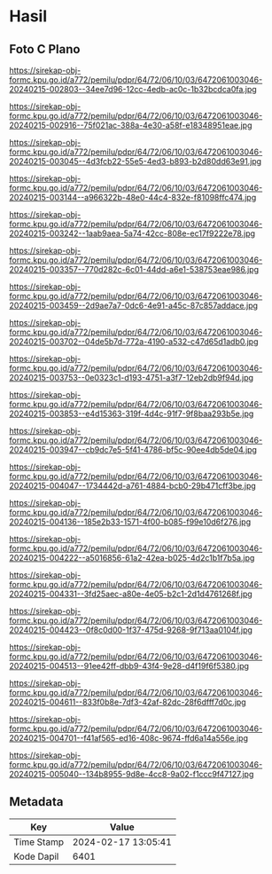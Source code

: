 # Hasil

## Foto C Plano

https://sirekap-obj-formc.kpu.go.id/a772/pemilu/pdpr/64/72/06/10/03/6472061003046-20240215-002803--34ee7d96-12cc-4edb-ac0c-1b32bcdca0fa.jpg

https://sirekap-obj-formc.kpu.go.id/a772/pemilu/pdpr/64/72/06/10/03/6472061003046-20240215-002916--75f021ac-388a-4e30-a58f-e18348951eae.jpg

https://sirekap-obj-formc.kpu.go.id/a772/pemilu/pdpr/64/72/06/10/03/6472061003046-20240215-003045--4d3fcb22-55e5-4ed3-b893-b2d80dd63e91.jpg

https://sirekap-obj-formc.kpu.go.id/a772/pemilu/pdpr/64/72/06/10/03/6472061003046-20240215-003144--a966322b-48e0-44c4-832e-f81098ffc474.jpg

https://sirekap-obj-formc.kpu.go.id/a772/pemilu/pdpr/64/72/06/10/03/6472061003046-20240215-003242--1aab9aea-5a74-42cc-808e-ec17f9222e78.jpg

https://sirekap-obj-formc.kpu.go.id/a772/pemilu/pdpr/64/72/06/10/03/6472061003046-20240215-003357--770d282c-6c01-44dd-a6e1-538753eae986.jpg

https://sirekap-obj-formc.kpu.go.id/a772/pemilu/pdpr/64/72/06/10/03/6472061003046-20240215-003459--2d9ae7a7-0dc6-4e91-a45c-87c857addace.jpg

https://sirekap-obj-formc.kpu.go.id/a772/pemilu/pdpr/64/72/06/10/03/6472061003046-20240215-003702--04de5b7d-772a-4190-a532-c47d65d1adb0.jpg

https://sirekap-obj-formc.kpu.go.id/a772/pemilu/pdpr/64/72/06/10/03/6472061003046-20240215-003753--0e0323c1-d193-4751-a3f7-12eb2db9f94d.jpg

https://sirekap-obj-formc.kpu.go.id/a772/pemilu/pdpr/64/72/06/10/03/6472061003046-20240215-003853--e4d15363-319f-4d4c-91f7-9f8baa293b5e.jpg

https://sirekap-obj-formc.kpu.go.id/a772/pemilu/pdpr/64/72/06/10/03/6472061003046-20240215-003947--cb9dc7e5-5f41-4786-bf5c-90ee4db5de04.jpg

https://sirekap-obj-formc.kpu.go.id/a772/pemilu/pdpr/64/72/06/10/03/6472061003046-20240215-004047--1734442d-a761-4884-bcb0-29b471cff3be.jpg

https://sirekap-obj-formc.kpu.go.id/a772/pemilu/pdpr/64/72/06/10/03/6472061003046-20240215-004136--185e2b33-1571-4f00-b085-f99e10d6f276.jpg

https://sirekap-obj-formc.kpu.go.id/a772/pemilu/pdpr/64/72/06/10/03/6472061003046-20240215-004222--a5016856-61a2-42ea-b025-4d2c1b1f7b5a.jpg

https://sirekap-obj-formc.kpu.go.id/a772/pemilu/pdpr/64/72/06/10/03/6472061003046-20240215-004331--3fd25aec-a80e-4e05-b2c1-2d1d4761268f.jpg

https://sirekap-obj-formc.kpu.go.id/a772/pemilu/pdpr/64/72/06/10/03/6472061003046-20240215-004423--0f8c0d00-1f37-475d-9268-9f713aa0104f.jpg

https://sirekap-obj-formc.kpu.go.id/a772/pemilu/pdpr/64/72/06/10/03/6472061003046-20240215-004513--91ee42ff-dbb9-43f4-9e28-d4f19f6f5380.jpg

https://sirekap-obj-formc.kpu.go.id/a772/pemilu/pdpr/64/72/06/10/03/6472061003046-20240215-004611--833f0b8e-7df3-42af-82dc-28f6dfff7d0c.jpg

https://sirekap-obj-formc.kpu.go.id/a772/pemilu/pdpr/64/72/06/10/03/6472061003046-20240215-004701--f41af565-ed16-408c-9674-ffd6a14a556e.jpg

https://sirekap-obj-formc.kpu.go.id/a772/pemilu/pdpr/64/72/06/10/03/6472061003046-20240215-005040--134b8955-9d8e-4cc8-9a02-f1ccc9f47127.jpg


## Metadata

| Key        | Value               |
| ---------- | ------------------- |
| Time Stamp | 2024-02-17 13:05:41 |
| Kode Dapil | 6401                |



